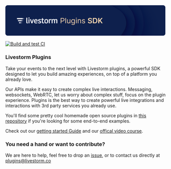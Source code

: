 
<img src="https://raw.githubusercontent.com/livestorm/livestorm-plugin-cli/master/src/assets/sdk-header.png" width="500px">

[![Build and test CI](https://github.com/livestorm/livestorm-plugin/actions/workflows/ci.yml/badge.svg)](https://github.com/livestorm/livestorm-plugin/actions/workflows/ci.yml)

### Livestorm Plugins

Take your events to the next level with Livestorm plugins, a powerful SDK designed to let you build amazing experiences, on top of a platform you already love.

Our APIs make it easy to create complex live interactions. Messaging, websockets, WebRTC, let us worry about complex stuff, focus on the plugin experience.
Plugins is the best way to create powerful live integrations and interactions with 3rd party services you already use.

You'll find some pretty cool homemade open source plugins in [this repository](https://github.com/livestorm/livestorm-plugins-examples) if you're looking for some end-to-end examples.  

Check out our [getting started Guide](https://developers.livestorm.co/docs/getting-started-with-plugins-sdk/) and our [offical video course](https://fast.wistia.net/embed/channel/azooxwj070).


### You need a hand or want to contribute?

We are here to help, feel free to drop an [issue](https://github.com/livestorm/livestorm-plugin/issues), or to contact us directly at [plugins@livestorm.co](mailto:plugins@livestorm.co) 

